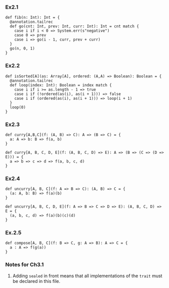 ### Ex2.1
   ```
   def fib(n: Int): Int = {
     @annotation.tailrec
     def go(cnt: Int, prev: Int, curr: Int): Int = cnt match {
       case i if i < 0 => System.err(s"negative")
       case 0 => prev
       case i => go(i - 1, curr, prev + curr)
     }
     go(n, 0, 1)
   }
   ```

### Ex2.2
   ``` 
   def isSorted[A](as: Array[A], ordered: (A,A) => Boolean): Boolean = {
     @annotation.tailrec
     def loop(index: Int): Boolean = index match {
       case i if i >= as.length - 1 => true
       case i if (!ordered(as(i), as(i + 1))) => false
       case i if (ordered(as(i), as(i + 1))) => loop(i + 1)
     }
     loop(0)
   }

   ```

### Ex2.3
   ``` 
   def curry[A,B,C](f: (A, B) => C): A => (B => C) = {
     a: A => b: B => f(a, b)
   }
   
   def curry[A, B, C, D, E](f: (A, B, C, D) => E): A => (B => (C => (D => E))) = {
     a => b => c => d => f(a, b, c, d)
   }
   ```
    
### Ex2.4
   ``` 
   def uncurry[A, B, C](f: A => B => C): (A, B) => C = {
     (a: A, b: B) => f(a)(b)
   }
   
   def uncurry[A, B, C, D, E](f: A => B => C => D => E): (A, B, C, D) => E = {
     (a, b, c, d) => f(a)(b)(c)(d)
   }
   ```
### Ex.2.5
   ``` 
   def compose[A, B, C](f: B => C, g: A => B): A => C = {
     a : A => f(g(a))
   }
   ```
### Notes for Ch3.1
1. Adding ```sealed``` in front means that all implementations of the ```trait``` must be declared in this file.